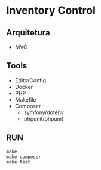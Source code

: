 # Inventory Control

## Arquitetura

-   MVC

## Tools

-   EditorConfig
-   Docker
-   PHP
-   Makefile
-   Composer
    -   symfony/dotenv
    -   phpunit/phpunit

## RUN

```
make
make composer
make test
```
